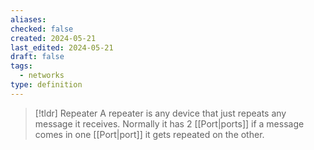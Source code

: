 ```yaml
---
aliases: 
checked: false
created: 2024-05-21
last_edited: 2024-05-21
draft: false
tags:
  - networks
type: definition
---
```

>[!tldr] Repeater
> A repeater is any device that just repeats any message it receives. Normally it has 2 [[Port|ports]] if a message comes in one [[Port|port]] it gets repeated on the other.

